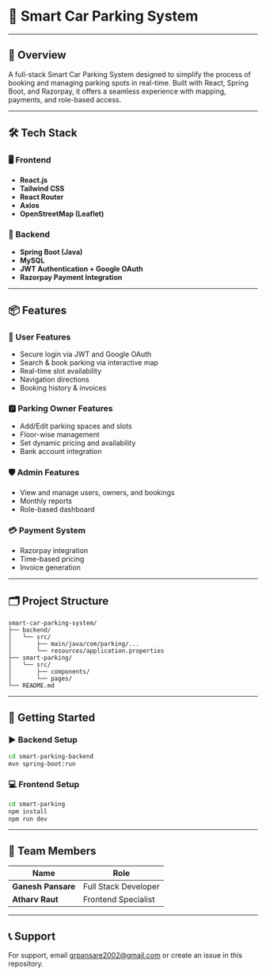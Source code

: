 # 🚗 Smart Car Parking System

---

## 📖 Overview

A full-stack Smart Car Parking System designed to simplify the process of booking and managing parking spots in real-time. Built with React, Spring Boot, and Razorpay, it offers a seamless experience with mapping, payments, and role-based access.

---

## 🛠️ Tech Stack

### 🖥️ Frontend

- **React.js**
- **Tailwind CSS**
- **React Router**
- **Axios**
- **OpenStreetMap (Leaflet)**

### 🧠 Backend

- **Spring Boot (Java)**
- **MySQL**
- **JWT Authentication + Google OAuth**
- **Razorpay Payment Integration**

---

## 📦 Features

### 🚙 User Features

- Secure login via JWT and Google OAuth
- Search & book parking via interactive map
- Real-time slot availability
- Navigation directions
- Booking history & invoices

### 🅿️ Parking Owner Features

- Add/Edit parking spaces and slots
- Floor-wise management
- Set dynamic pricing and availability
- Bank account integration

### 🛡️ Admin Features

- View and manage users, owners, and bookings
- Monthly reports
- Role-based dashboard

### 💳 Payment System

- Razorpay integration
- Time-based pricing
- Invoice generation

---

## 🗂️ Project Structure

```
smart-car-parking-system/
├── backend/
│   └── src/
│       ├── main/java/com/parking/...
│       └── resources/application.properties
├── smart-parking/
│   └── src/
│       ├── components/
│       └── pages/
└── README.md
```

---

## 🚀 Getting Started

### ▶️ Backend Setup

```bash
cd smart-parking-backend
mvn spring-boot:run
```

### 💻 Frontend Setup

```bash
cd smart-parking
npm install
npm run dev
```

---

## 🤝 Team Members

| Name               | Role                 |
| ------------------ | -------------------- |
| **Ganesh Pansare** | Full Stack Developer |
| **Atharv Raut**    | Frontend Specialist  |

---

## 📞 Support

For support, email grpansare2002@gmail.com or create an issue in this repository.
